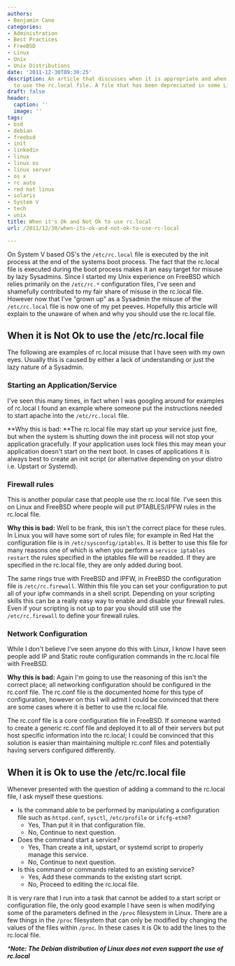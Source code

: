 ```yaml
---
authors:
- Benjamin Cane
categories:
- Administration
- Best Practices
- FreeBSD
- Linux
- Unix
- Unix Distributions
date: '2011-12-30T09:30:25'
description: An article that discusses when it is appropriate and when it is not appropriate
  to use the rc.local file. A file that has been depreciated in some Linux distributions.
draft: false
header:
  caption: ''
  image: ''
tags:
- bsd
- debian
- freebsd
- init
- linkedin
- linux
- linux os
- linux server
- os x
- rc auto
- red hat linux
- solaris
- System V
- tech
- unix
title: When it's Ok and Not Ok to use rc.local
url: /2011/12/30/when-its-ok-and-not-ok-to-use-rc-local

---
```


On System V based OS's the `/etc/rc.local` file is executed by the init process at the end of the systems boot process. The fact that the rc.local file is executed during the boot process makes it an easy target for misuse by lazy Sysadmins. Since I started my Unix experience on FreeBSD which relies primarily on the `/etc/rc.*` configuration files, I've seen and shamefully contributed to my fair share of misuse in the rc.local file. However now that I've "grown up" as a Sysadmin the misuse of the `/etc/rc.local` file is now one of my pet peeves. Hopefully this article will explain to the unaware of when and why you should use the rc.local file.

## When it is Not Ok to use the /etc/rc.local file

The following are examples of rc.local misuse that I have seen with my own eyes. Usually this is caused by either a lack of understanding or just the lazy nature of a Sysadmin.

### Starting an Application/Service

I've seen this many times, in fact when I was googling around for examples of rc.local I found an example where someone put the instructions needed to start apache into the `/etc/rc.local` file.

**Why this is bad: **The rc.local file may start up your service just fine, but when the system is shutting down the init process will not stop your application gracefully. If your application uses lock files this may mean your application doesn't start on the next boot. In cases of applications it is always best to create an init script (or alternative depending on your distro i.e. Upstart or Systemd).

### Firewall rules

This is another popular case that people use the rc.local file. I've seen this on Linux and FreeBSD where people will put IPTABLES/IPFW rules in the rc.local file.

**Why this is bad:** Well to be frank, this isn't the correct place for these rules. In Linux you will have some sort of rules file; for example in Red Hat the configuration file is in `/etc/sysconfig/iptables`. It is better to use this file for many reasons one of which is when you perform a `service iptables restart` the rules specified in the iptables file will be readded. If they are specified in the rc.local file, they are only added during boot.

The same rings true with FreeBSD and IPFW, in FreeBSD the configuration file is `/etc/rc.firewall`. Within this file you can set your configuration to put all of your ipfw commands in a shell script. Depending on your scripting skills this can be a really easy way to enable and disable your firewall rules. Even if your scripting is not up to par you should still use the `/etc/rc.firewall` to define your firewall rules.

### Network Configuration

While I don't believe I've seen anyone do this with Linux, I know I have seen people add IP and Static route configuration commands in the rc.local file with FreeBSD.

**Why this is bad:** Again I'm going to use the reasoning of this isn't the correct place; all networking configuration should be configured in the rc.conf file. The rc.conf file is the documented home for this type of configuration, however on this I will admit I could be convinced that there are some cases where it is better to use the rc.local file.

The rc.conf file is a core configuration file in FreeBSD. If someone wanted to create a generic rc.conf file and deployed it to all of their servers but put host specific information into the rc.local; I could be convinced that this solution is easier than maintaining multiple rc.conf files and potentially having servers configured differently.

## When it is Ok to use the /etc/rc.local file

Whenever presented with the question of adding a command to the rc.local file, I ask myself these questions.
	
  * Is the command able to be performed by manipulating a configuration file such as `httpd.conf`, `sysctl`, `/etc/profile` or `ifcfg-eth0`?
    * Yes, Than put it in that configuration file.
    * No, Continue to next question.
  * Does the command start a service?
    * Yes, Than create a init, upstart, or systemd script to properly manage this service.
    * No, Continue to next question.
  * Is this command or commands related to an existing service?
    * Yes, Add these commands to the existing start script.
    * No, Proceed to editing the rc.local file.

It is very rare that I run into a task that cannot be added to a start script or configuration file, the only good example I have seen is when modifying some of the parameters defined in the `/proc` filesystem in Linux. There are a few things in the `/proc` filesystem that can only be modified by changing the values of the files within `/proc`. In these cases it is Ok to add the lines to the rc.local file.

_***Note: The Debian distribution of Linux does not even support the use of rc.local**_
